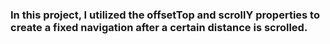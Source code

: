 ### In this project, I utilized the offsetTop and scrollY properties to create a fixed navigation after a certain distance is scrolled.